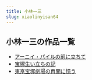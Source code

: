 ```yaml
---
title: 小林一三
slug: xiaolinyisan64
---
```


## 小林一三の作品一覧

- [アーニイ・パイルの前に立ちて](aniipairunoqian-357)
- [宝塚生い立ちの記](baozhongshengil-2f5)
- [東京宝塚劇場の再開に憶う](dongjingbaozhon-6eb)
